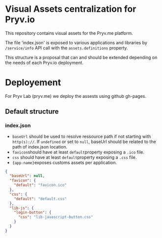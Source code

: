 # Visual Assets centralization for Pryv.io 

This repository contains visual assets for the Pryv.me platform. 

The file 'index.json' is exposed to various applications and libraries by `/service/info` API call with the `assets.definitions` property.

This structure is a proposal that can and should be extended depending on the needs of each Pryv.io deployment. 

# Deployement

For Pryv Lab (pryv.me) we deploy the assests using github gh-pages.

## Default structure 

### index.json

- `baseUrl` should be used to resolve  ressource path if not starting with `http(s)://`. If `undefined` or set to `null`, baseUrl should be related to the path of index.json location. 
- `favicon`should have at least `default`property exposing a `.ico` file.
- `css` should have at least `default`property exposing a `.css` file.
- `{app-name}`exposes customs assets per application.

```json
{ 
  "baseUrl": null,
  "favicon": {
    "default": "favicon.ico"
  },
  "css": {
    "default": "default.css"
  },
  "lib-js": {
    "login-button": {
      "css": "lib-javascript-button.css"
    }
  }
}
```